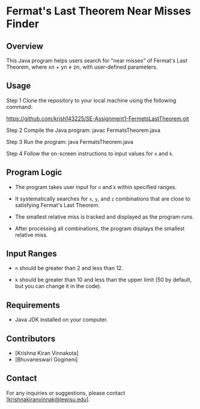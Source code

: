 # Fermat's Last Theorem Near Misses Finder

## Overview

This Java program helps users search for "near misses" of Fermat's Last Theorem, where xn + yn ≠ zn, with user-defined parameters.

## Usage

Step 1
Clone the repository to your local machine using the following command: 

https://github.com/krish143225/SE-Assignment1-FermetsLastTheorem.git

Step 2
Compile the Java program: javac FermatsTheorem.java

Step 3
Run the program: java FermatsTheorem.java

Step 4
Follow the on-screen instructions to input values for `n` and `k`.

## Program Logic

- The program takes user input for `n` and `k` within specified ranges.

- It systematically searches for `x`, `y`, and `z` combinations that are close to satisfying Fermat's Last Theorem.

- The smallest relative miss is tracked and displayed as the program runs.

- After processing all combinations, the program displays the smallest relative miss.

## Input Ranges

- `n` should be greater than 2 and less than 12.

- `k` should be greater than 10 and less than the upper limit (50 by default, but you can change it in the code).

## Requirements

- Java JDK installed on your computer.

## Contributors

- [Krishna Kiran Vinnakota]
- [Bhuvaneswari Gogineni]

## Contact

For any inquiries or suggestions, please contact [krishnakiranvinnak@lewisu.edu].







